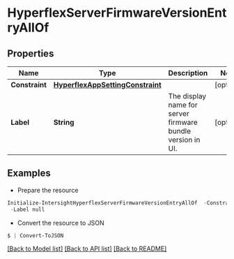 # HyperflexServerFirmwareVersionEntryAllOf
## Properties

Name | Type | Description | Notes
------------ | ------------- | ------------- | -------------
**Constraint** | [**HyperflexAppSettingConstraint**](HyperflexAppSettingConstraint.md) |  | [optional] 
**Label** | **String** | The display name for server firmware bundle version in UI. | [optional] 

## Examples

- Prepare the resource
```powershell
Initialize-IntersightHyperflexServerFirmwareVersionEntryAllOf  -Constraint null `
 -Label null
```

- Convert the resource to JSON
```powershell
$ | Convert-ToJSON
```

[[Back to Model list]](../README.md#documentation-for-models) [[Back to API list]](../README.md#documentation-for-api-endpoints) [[Back to README]](../README.md)

